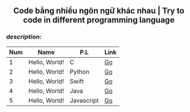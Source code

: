 #### <h2 align="center"> Code bằng nhiều ngôn ngữ khác nhau | Try to code in different programming language </h2>

### *description:*



| Num    |  Name         | P.L        |Link             |
| ------ | ------------- |------------|-----------------|
| 1      | Hello, World! | C          |<a href="">Go</a>|
| 2      | Hello, World! | Python     |<a href="">Go</a>|
| 3      | Hello, World! | Swift      |<a href="">Go</a>|
| 4      | Hello, World! | Java       |<a href="">Go</a>|
| 5      | Hello, World! | Javascript |<a href="">Go</a>|
